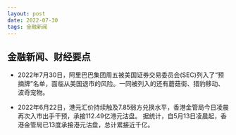```yaml
---
layout: post
date: 2022-07-30
tags: 金融新闻
---
```


## 金融新闻、财经要点


- 2022年7月30日，阿里巴巴集团周五被美国证券交易委员会(SEC)列入了“预摘牌”名单，面临从美国退市的风险。一同被列入的还有蘑菇街、猎豹移动、波奇宠物。 

- 2022年6月22日，港元汇价持续触及7.85弱方兑换水平，香港金管局今日凌晨再次入市出手干预，承接112.49亿港元沽盘。
据统计，自5月13日凌晨起，香港金管局已13度承接港元沽盘，总计累接近千亿。
